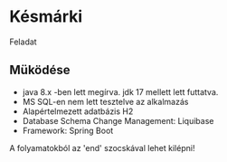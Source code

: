 # Késmárki
Feladat

## Müködése
- java 8.x -ben lett megírva. jdk 17 mellett lett futtatva.
- MS SQL-en nem lett tesztelve az alkalmazás
- Alapértelmezett adatbázis H2
- Database Schema Change Management: Liquibase
- Framework: Spring Boot

A folyamatokból az 'end' szocskával lehet kilépni!
